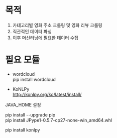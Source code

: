 # 목적  

1. 카테고리별 영화 주소 크롤링 및 영화 리뷰 크롤링 
2. 직관적인 데이터 파싱
3. 이후 머신러닝에 필요한 데이터 수집  

# 필요 모듈

- wordcloud  
pip install wordcloud

- KoNLPy  
http://konlpy.org/ko/latest/install/  

JAVA_HOME 설정

pip install --upgrade pip  
pip install JPype1-0.5.7-cp27-none-win_amd64.whl  

pip install konlpy
